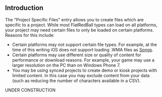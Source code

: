 ## Introduction

The "Project Specific Files" entry allows you to create files which are specific to a project. While most FlatRedBall types can load on all platforms, your project may need certain files to only be loaded on certain platforms. Reasons for this include:

-   Certain platforms may not support certain file types. For example, at the time of this writing iOS does not support loading .WMA files as [Songs](/frb/docs/index.php?title=Microsoft.Xna.Framework.Media.Song "Microsoft.Xna.Framework.Media.Song").
-   Certain platforms may use different size or quality of content for performance or download reasons. For example, your game may use a larger resolution on the PC than on Windows Phone 7.
-   You may be using synced projects to create demo or kiosk projects with limited content. In this case you may exclude content from your data (such as reducing the number of characters available in a CSV).

UNDER CONSTRUCTION
